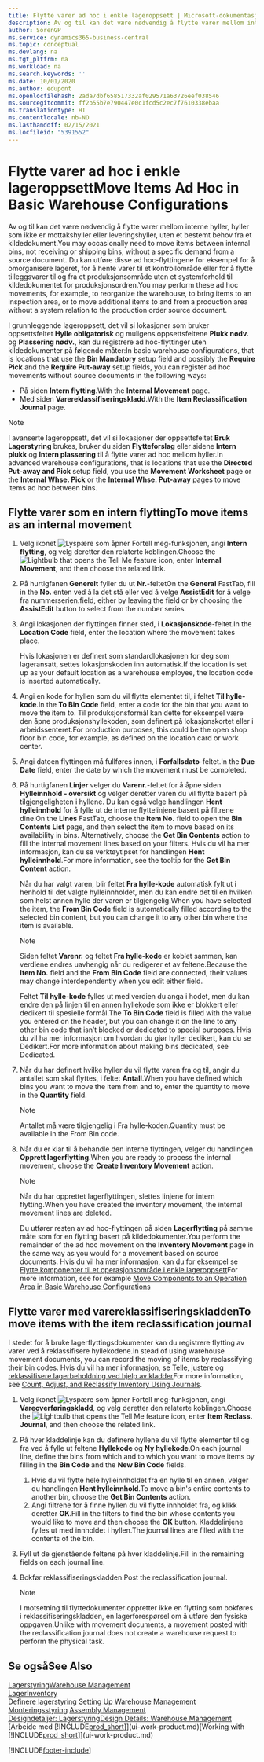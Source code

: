 ```yaml
---
title: Flytte varer ad hoc i enkle lageroppsett | Microsoft-dokumentasjon
description: Av og til kan det være nødvendig å flytte varer mellom interne hyller, hyller som ikke er mottakshyller eller leveringshyller, uten et bestemt behov fra et kildedokument. Du kan utføre disse ad hoc-flyttingene for eksempel for å omorganisere lageret, for å hente varer til et kontrollområde eller for å flytte tilleggsvarer til og fra et produksjonsområde uten et systemforhold til kildedokumentet for produksjonsordren.
author: SorenGP
ms.service: dynamics365-business-central
ms.topic: conceptual
ms.devlang: na
ms.tgt_pltfrm: na
ms.workload: na
ms.search.keywords: ''
ms.date: 10/01/2020
ms.author: edupont
ms.openlocfilehash: 2ada7dbf658517332af029571a63726eef038546
ms.sourcegitcommit: ff2b55b7e790447e0c1fcd5c2ec7f7610338ebaa
ms.translationtype: HT
ms.contentlocale: nb-NO
ms.lasthandoff: 02/15/2021
ms.locfileid: "5391552"
---
```

# <a name="move-items-ad-hoc-in-basic-warehouse-configurations"></a><span data-ttu-id="1e658-104">Flytte varer ad hoc i enkle lageroppsett</span><span class="sxs-lookup"><span data-stu-id="1e658-104">Move Items Ad Hoc in Basic Warehouse Configurations</span></span>
<span data-ttu-id="1e658-105">Av og til kan det være nødvendig å flytte varer mellom interne hyller, hyller som ikke er mottakshyller eller leveringshyller, uten et bestemt behov fra et kildedokument.</span><span class="sxs-lookup"><span data-stu-id="1e658-105">You may occasionally need to move items between internal bins, not receiving or shipping bins, without a specific demand from a source document.</span></span> <span data-ttu-id="1e658-106">Du kan utføre disse ad hoc-flyttingene for eksempel for å omorganisere lageret, for å hente varer til et kontrollområde eller for å flytte tilleggsvarer til og fra et produksjonsområde uten et systemforhold til kildedokumentet for produksjonsordren.</span><span class="sxs-lookup"><span data-stu-id="1e658-106">You may perform these ad hoc movements, for example, to reorganize the warehouse, to bring items to an inspection area, or to move additional items to and from a production area without a system relation to the production order source document.</span></span>  

<span data-ttu-id="1e658-107">I grunnleggende lageroppsett, det vil si lokasjoner som bruker oppsettsfeltet **Hylle obligatorisk** og muligens oppsettsfeltene **Plukk nødv.** og **Plassering nødv.**, kan du registrere ad hoc-flyttinger uten kildedokumenter på følgende måter:</span><span class="sxs-lookup"><span data-stu-id="1e658-107">In basic warehouse configurations, that is locations that use the **Bin Mandatory** setup field and possibly the **Require Pick** and the **Require Put-away** setup fields, you can register ad hoc movements without source documents in the following ways:</span></span>  

- <span data-ttu-id="1e658-108">På siden **Intern flytting**.</span><span class="sxs-lookup"><span data-stu-id="1e658-108">With the **Internal Movement** page.</span></span>  
- <span data-ttu-id="1e658-109">Med siden **Varereklassifiseringskladd**.</span><span class="sxs-lookup"><span data-stu-id="1e658-109">With the **Item Reclassification Journal** page.</span></span>  

> [!NOTE]  
>  <span data-ttu-id="1e658-110">I avanserte lageroppsett, det vil si lokasjoner der oppsettsfeltet **Bruk Lagerstyring** brukes, bruker du siden **Flytteforslag** eller sidene **Intern plukk** og **Intern plassering** til å flytte varer ad hoc mellom hyller.</span><span class="sxs-lookup"><span data-stu-id="1e658-110">In advanced warehouse configurations, that is locations that use the **Directed Put-away and Pick** setup field, you use the **Movement Worksheet** page or the **Internal Whse. Pick** or the **Internal Whse. Put-away** pages to move items ad hoc between bins.</span></span>  

## <a name="to-move-items-as-an-internal-movement"></a><span data-ttu-id="1e658-111">Flytte varer som en intern flytting</span><span class="sxs-lookup"><span data-stu-id="1e658-111">To move items as an internal movement</span></span>  
1.  <span data-ttu-id="1e658-112">Velg ikonet ![Lyspære som åpner Fortell meg-funksjonen](media/ui-search/search_small.png "Fortell hva du vil gjøre"), angi **Intern flytting**, og velg deretter den relaterte koblingen.</span><span class="sxs-lookup"><span data-stu-id="1e658-112">Choose the ![Lightbulb that opens the Tell Me feature](media/ui-search/search_small.png "Tell me what you want to do") icon, enter **Internal Movement**, and then choose the related link.</span></span>  
2.  <span data-ttu-id="1e658-113">På hurtigfanen **Generelt** fyller du ut **Nr.**-feltet</span><span class="sxs-lookup"><span data-stu-id="1e658-113">On the **General** FastTab, fill in the **No.**</span></span> <span data-ttu-id="1e658-114">enten ved å la det stå eller ved å velge **AssistEdit** for å velge fra nummerserien.</span><span class="sxs-lookup"><span data-stu-id="1e658-114">field, either by leaving the field or by choosing the **AssistEdit** button to select from the number series.</span></span>  
3.  <span data-ttu-id="1e658-115">Angi lokasjonen der flyttingen finner sted, i **Lokasjonskode**-feltet.</span><span class="sxs-lookup"><span data-stu-id="1e658-115">In the **Location Code** field, enter the location where the movement takes place.</span></span>  

    <span data-ttu-id="1e658-116">Hvis lokasjonen er definert som standardlokasjonen for deg som lageransatt, settes lokasjonskoden inn automatisk.</span><span class="sxs-lookup"><span data-stu-id="1e658-116">If the location is set up as your default location as a warehouse employee, the location code is inserted automatically.</span></span>  
4.  <span data-ttu-id="1e658-117">Angi en kode for hyllen som du vil flytte elementet til, i feltet **Til hylle-kode**.</span><span class="sxs-lookup"><span data-stu-id="1e658-117">In the **To Bin Code** field, enter a code for the bin that you want to move the item to.</span></span> <span data-ttu-id="1e658-118">Til produksjonsformål kan dette for eksempel være den åpne produksjonshyllekoden, som definert på lokasjonskortet eller i arbeidssenteret.</span><span class="sxs-lookup"><span data-stu-id="1e658-118">For production purposes, this could be the open shop floor bin code, for example, as defined on the location card or work center.</span></span>  
5.  <span data-ttu-id="1e658-119">Angi datoen flyttingen må fullføres innen, i **Forfallsdato**-feltet.</span><span class="sxs-lookup"><span data-stu-id="1e658-119">In the **Due Date** field, enter the date by which the movement must be completed.</span></span>  
6.  <span data-ttu-id="1e658-120">På hurtigfanen **Linjer** velger du **Varenr.**-feltet for å åpne siden **Hylleinnhold - oversikt** og velger deretter varen du vil flytte basert på tilgjengeligheten i hyllene. Du kan også velge handlingen **Hent hylleinnhold** for å fylle ut de interne flyttelinjene basert på filtrene dine.</span><span class="sxs-lookup"><span data-stu-id="1e658-120">On the **Lines** FastTab, choose the **Item No.** field to open the **Bin Contents List** page, and then select the item to move based on its availability in bins. Alternatively, choose the **Get Bin Contents** action to fill the internal movement lines based on your filters.</span></span> <span data-ttu-id="1e658-121">Hvis du vil ha mer informasjon, kan du se verktøytipset for handlingen **Hent hylleinnhold**.</span><span class="sxs-lookup"><span data-stu-id="1e658-121">For more information, see the tooltip for the **Get Bin Content** action.</span></span>   

    <span data-ttu-id="1e658-122">Når du har valgt varen, blir feltet **Fra hylle-kode** automatisk fylt ut i henhold til det valgte hylleinnholdet, men du kan endre det til en hvilken som helst annen hylle der varen er tilgjengelig.</span><span class="sxs-lookup"><span data-stu-id="1e658-122">When you have selected the item, the **From Bin Code** field is automatically filled according to the selected bin content, but you can change it to any other bin where the item is available.</span></span>  

    > [!NOTE]  
    >  <span data-ttu-id="1e658-123">Siden feltet **Varenr.** og feltet **Fra hylle-kode** er koblet sammen, kan verdiene endres uavhengig når du redigerer et av feltene.</span><span class="sxs-lookup"><span data-stu-id="1e658-123">Because the **Item No.** field and the **From Bin Code** field are connected, their values may change interdependently when you edit either field.</span></span>  

    <span data-ttu-id="1e658-124">Feltet **Til hylle-kode** fylles ut med verdien du anga i hodet, men du kan endre den på linjen til en annen hyllekode som ikke er blokkert eller dedikert til spesielle formål.</span><span class="sxs-lookup"><span data-stu-id="1e658-124">The **To Bin Code** field is filled with the value you entered on the header, but you can change it on the line to any other bin code that isn’t blocked or dedicated to special purposes.</span></span> <span data-ttu-id="1e658-125">Hvis du vil ha mer informasjon om hvordan du gjør hyller dedikert, kan du se Dedikert.</span><span class="sxs-lookup"><span data-stu-id="1e658-125">For more information about making bins dedicated, see Dedicated.</span></span>  
7.  <span data-ttu-id="1e658-126">Når du har definert hvilke hyller du vil flytte varen fra og til, angir du antallet som skal flyttes, i feltet **Antall**.</span><span class="sxs-lookup"><span data-stu-id="1e658-126">When you have defined which bins you want to move the item from and to, enter the quantity to move in the **Quantity** field.</span></span>  

    > [!NOTE]  
    >  <span data-ttu-id="1e658-127">Antallet må være tilgjengelig i Fra hylle-koden.</span><span class="sxs-lookup"><span data-stu-id="1e658-127">Quantity must be available in the From Bin code.</span></span>  

8.  <span data-ttu-id="1e658-128">Når du er klar til å behandle den interne flyttingen, velger du handlingen **Opprett lagerflytting**.</span><span class="sxs-lookup"><span data-stu-id="1e658-128">When you are ready to process the internal movement, choose the **Create Inventory Movement** action.</span></span>  

    > [!NOTE]  
    >  <span data-ttu-id="1e658-129">Når du har opprettet lagerflyttingen, slettes linjene for intern flytting.</span><span class="sxs-lookup"><span data-stu-id="1e658-129">When you have created the inventory movement, the internal movement lines are deleted.</span></span>  

    <span data-ttu-id="1e658-130">Du utfører resten av ad hoc-flyttingen på siden **Lagerflytting** på samme måte som for en flytting basert på kildedokumenter.</span><span class="sxs-lookup"><span data-stu-id="1e658-130">You perform the remainder of the ad hoc movement on the **Inventory Movement** page in the same way as you would for a movement based on source documents.</span></span> <span data-ttu-id="1e658-131">Hvis du vil ha mer informasjon, kan du for eksempel se [Flytte komponenter til et operasjonsområde i enkle lageroppsett](warehouse-how-to-move-components-to-an-operation-area-in-basic-warehousing.md)</span><span class="sxs-lookup"><span data-stu-id="1e658-131">For more information, see for example [Move Components to an Operation Area in Basic Warehouse Configurations](warehouse-how-to-move-components-to-an-operation-area-in-basic-warehousing.md)</span></span>  

## <a name="to-move-items-with-the-item-reclassification-journal"></a><span data-ttu-id="1e658-132">Flytte varer med varereklassifiseringskladden</span><span class="sxs-lookup"><span data-stu-id="1e658-132">To move items with the item reclassification journal</span></span>
<span data-ttu-id="1e658-133">I stedet for å bruke lagerflyttingsdokumenter kan du registrere flytting av varer ved å reklassifisere hyllekodene.</span><span class="sxs-lookup"><span data-stu-id="1e658-133">In stead of using warehouse movement documents, you can record the moving of items by reclassifying their bin codes.</span></span> <span data-ttu-id="1e658-134">Hvis du vil ha mer informasjon, se [Telle, justere og reklassifisere lagerbeholdning ved hjelp av kladder](inventory-how-count-adjust-reclassify.md)</span><span class="sxs-lookup"><span data-stu-id="1e658-134">For more information, see [Count, Adjust, and Reclassify Inventory Using Journals](inventory-how-count-adjust-reclassify.md).</span></span>   
1.  <span data-ttu-id="1e658-135">Velg ikonet ![Lyspære som åpner Fortell meg-funksjonen](media/ui-search/search_small.png "Fortell hva du vil gjøre"), angi **Vareoverføringskladd**, og velg deretter den relaterte koblingen.</span><span class="sxs-lookup"><span data-stu-id="1e658-135">Choose the ![Lightbulb that opens the Tell Me feature](media/ui-search/search_small.png "Tell me what you want to do") icon, enter **Item Reclass. Journal**, and then choose the related link.</span></span>  
2.  <span data-ttu-id="1e658-136">På hver kladdelinje kan du definere hyllene du vil flytte elementer til og fra ved å fylle ut feltene **Hyllekode** og **Ny hyllekode**.</span><span class="sxs-lookup"><span data-stu-id="1e658-136">On each journal line, define the bins from which and to which you want to move items by filling in the **Bin Code** and the **New Bin Code** fields.</span></span>  

    1.  <span data-ttu-id="1e658-137">Hvis du vil flytte hele hylleinnholdet fra en hylle til en annen, velger du handlingen **Hent hylleinnhold**.</span><span class="sxs-lookup"><span data-stu-id="1e658-137">To move a bin's entire contents to another bin, choose the **Get Bin Contents** action.</span></span>  
    2.  <span data-ttu-id="1e658-138">Angi filtrene for å finne hyllen du vil flytte innholdet fra, og klikk deretter **OK**.</span><span class="sxs-lookup"><span data-stu-id="1e658-138">Fill in the filters to find the bin whose contents you would like to move and then choose the **OK** button.</span></span> <span data-ttu-id="1e658-139">Kladdelinjene fylles ut med innholdet i hyllen.</span><span class="sxs-lookup"><span data-stu-id="1e658-139">The journal lines are filled with the contents of the bin.</span></span>  
3.  <span data-ttu-id="1e658-140">Fyll ut de gjenstående feltene på hver kladdelinje.</span><span class="sxs-lookup"><span data-stu-id="1e658-140">Fill in the remaining fields on each journal line.</span></span>   
4.  <span data-ttu-id="1e658-141">Bokfør reklassifiseringskladden.</span><span class="sxs-lookup"><span data-stu-id="1e658-141">Post the reclassification journal.</span></span>  

    > [!NOTE]  
    >  <span data-ttu-id="1e658-142">I motsetning til flyttedokumenter oppretter ikke en flytting som bokføres i reklassifiseringskladden, en lagerforespørsel om å utføre den fysiske oppgaven.</span><span class="sxs-lookup"><span data-stu-id="1e658-142">Unlike with movement documents, a movement posted with the reclassification journal does not create a warehouse request to perform the physical task.</span></span>  

## <a name="see-also"></a><span data-ttu-id="1e658-143">Se også</span><span class="sxs-lookup"><span data-stu-id="1e658-143">See Also</span></span>  
[<span data-ttu-id="1e658-144">Lagerstyring</span><span class="sxs-lookup"><span data-stu-id="1e658-144">Warehouse Management</span></span>](warehouse-manage-warehouse.md)  
[<span data-ttu-id="1e658-145">Lager</span><span class="sxs-lookup"><span data-stu-id="1e658-145">Inventory</span></span>](inventory-manage-inventory.md)  
<span data-ttu-id="1e658-146">[Definere lagerstyring](warehouse-setup-warehouse.md)   </span><span class="sxs-lookup"><span data-stu-id="1e658-146">[Setting Up Warehouse Management](warehouse-setup-warehouse.md)   </span></span>  
<span data-ttu-id="1e658-147">[Monteringsstyring](assembly-assemble-items.md)  </span><span class="sxs-lookup"><span data-stu-id="1e658-147">[Assembly Management](assembly-assemble-items.md)  </span></span>  
[<span data-ttu-id="1e658-148">Designdetaljer: Lagerstyring</span><span class="sxs-lookup"><span data-stu-id="1e658-148">Design Details: Warehouse Management</span></span>](design-details-warehouse-management.md)  
<span data-ttu-id="1e658-149">[Arbeide med [!INCLUDE[prod_short](includes/prod_short.md)]](ui-work-product.md)</span><span class="sxs-lookup"><span data-stu-id="1e658-149">[Working with [!INCLUDE[prod_short](includes/prod_short.md)]](ui-work-product.md)</span></span>


[!INCLUDE[footer-include](includes/footer-banner.md)]
